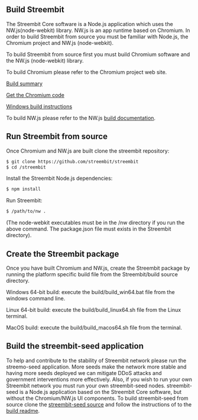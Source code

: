 Build Streembit
--------------

The Streembit Core software is a Node.js application which uses the NW.js(node-webkit) library. NW.js is an app runtime based on Chromium. In order to build Streembit from source you must be familiar with Node.js, the Chromium project and NW.js (node-webkit).

To build Streembit from source first you must build Chromium software and the NW.js (node-webkit) library. 

To build Chromium please refer to the Chromium project web site.

[Build summary](https://www.chromium.org/nativeclient/how-tos/build-tcb)
 
[Get the Chromium code](http://www.chromium.org/developers/how-tos/get-the-code)
 
[Windows build instructions](https://chromium.googlesource.com/chromium/src/+/master/docs/windows_build_instructions.md)

To build NW.js please refer to the NW.js [build documentation](http://docs.nwjs.io/en/latest/For%20Developers/Building%20NW.js/).


Run Streembit from source 
------------------------

Once Chromium and NW.js are built clone the streembit repository:  

```bash
$ git clone https://github.com/streembit/streembit
$ cd /streembit
```

Install the Streembit Node.js dependencies:  

```bash
$ npm install
```

Run Streembit:  
```bash
$ /path/to/nw . 
```
(The node-webkit executables must be in the /nw directory if you run the above command. The package.json file must exists in the Streembit directory).



Create the Streembit package
---------------------------

Once you have built Chromium and NW.js, create the Streembit package by running the platform specific build file from the Streembit/build source directory.

Windows 64-bit build: execute the build/build_win64.bat file from the windows command line.

Linux 64-bit build: execute the build/build_linux64.sh file from the Linux terminal.

MacOS build: execute the build/build_macos64.sh file from the terminal.



Build the streembit-seed application
-----------------------------------

To help and contribute to the stability of Streembit network please run the streemo-seed application. More seeds make the network more stable and having more seeds deployed we can mitigate DDoS attacks and government interventions more effectively.  Also, if you wish to run your own Streembit network you must run your own streembit-seed nodes. streembit-seed is a Node.js application based on the Streembit Core software, but without the Chromium/NW.js UI components. To build streembit-seed from source clone the [streembit-seed source](https://github.com/streembit/streembit-seed.git) and follow the instructions of to the [build readme](https://github.com/streembit/streembit-seed/blob/master/BUILD.md).

